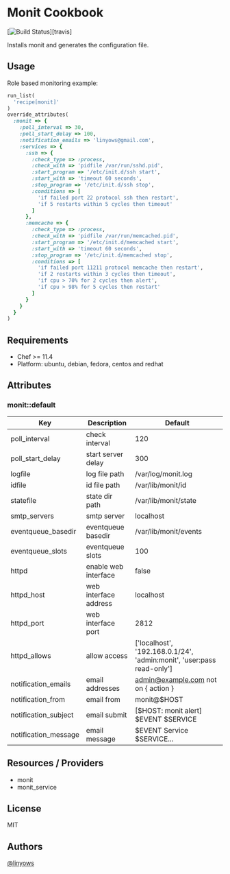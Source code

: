 Monit Cookbook
==============

[![Build Status](https://secure.travis-ci.org/linyows/monit-cookbook.png)][travis]

Installs monit and generates the configuration file.

Usage
-----

Role based monitoring example:

```ruby
run_list(
  'recipe[monit]'
)
override_attributes(
  :monit => {
    :poll_interval => 30,
    :poll_start_delay => 100,
    :notification_emails => 'linyows@gmail.com',
    :services => {
      :ssh => {
        :check_type => :process,
        :check_with => 'pidfile /var/run/sshd.pid',
        :start_program => '/etc/init.d/ssh start',
        :start_with => 'timeout 60 seconds',
        :stop_program => '/etc/init.d/ssh stop',
        :conditions => [
          'if failed port 22 protocol ssh then restart',
          'if 5 restarts within 5 cycles then timeout'
        ]
      },
      :memcache => {
        :check_type => :process,
        :check_with => 'pidfile /var/run/memcached.pid',
        :start_program => '/etc/init.d/memcached start',
        :start_with => 'timeout 60 seconds',
        :stop_program => '/etc/init.d/memcached stop',
        :conditions => [
          'if failed port 11211 protocol memcache then restart',
          'if 2 restarts within 3 cycles then timeout',
          'if cpu > 70% for 2 cycles then alert',
          'if cpu > 98% for 5 cycles then restart'
        ]
      }
    }
  }
)
```

Requirements
------------

- Chef >= 11.4
- Platform: ubuntu, debian, fedora, centos and redhat

Attributes
----------

### monit::default


Key                  | Description           | Default
---                  | -----------           | -------
poll_interval        | check interval        | 120
poll_start_delay     | start server delay    | 300
logfile              | log file path         | /var/log/monit.log
idfile               | id file path          | /var/lib/monit/id
statefile            | state dir path        | /var/lib/monit/state
smtp_servers         | smtp server           | localhost
eventqueue_basedir   | eventqueue basedir    | /var/lib/monit/events
eventqueue_slots     | eventqueue slots      | 100
httpd                | enable web interface  | false
httpd_host           | web interface address | localhost
httpd_port           | web interface port    | 2812
httpd_allows         | allow access          | ['localhost', '192.168.0.1/24', 'admin:monit', 'user:pass read-only']
notification_emails  | email addresses       | admin@example.com not on { action }
notification_from    | email from            | monit@$HOST
notification_subject | email submit          | [$HOST: monit alert] $EVENT $SERVICE
notification_message | email message         | $EVENT Service $SERVICE...

Resources / Providers
---------------------

- monit
- monit_service

License
-------

MIT

Authors
-------

[@linyows](https://github.com/linyows)
